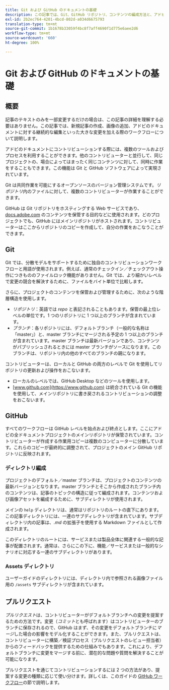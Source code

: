 ```yaml
---
title: Git および GitHub のドキュメントの基礎
description: この記事では、Git、GitHub リポジトリ、コンテンツの編成方法と、アドビのドキュメントで使用される命名規則の概要について説明します。
exl-id: 2b2ec764-4201-4bcd-802d-a034d6675793
translation-type: tm+mt
source-git-commit: 1b1678b33059f4bc8f7aff4690f1d775e6aee2d6
workflow-type: tm+mt
source-wordcount: '660'
ht-degree: 100%

---
```


# Git および GitHub のドキュメントの基礎

## 概要

記事のテキストのみを一部変更するだけの場合は、この記事の詳細を理解する必要はありません。この記事では、新規記事の作成、画像の追加、アドビのドキュメントに対する継続的な編集といった大きな変更を加える際のワークフローについて説明します。

アドビのドキュメントにコントリビューションする際には、複数のツールおよびプロセスを利用することができます。他のコントリビューターと並行して、同じプロジェクトの、場合によってはまったく同じコンテンツに対して、同時に作業をすることもできます。この機能は Git と GitHub ソフトウェアによって実現されています。

Git は共同作業を可能にするオープンソースのバージョン管理システムです。*リポジトリ*&#x200B;内のファイルに対して、複数のコントリビューターが作業することができます。

GitHub は Git リポジトリをホスティングする Web サービスであり、[docs.adobe.com](https://docs.adobe.com) のコンテンツを保管する目的などに使用されます。どのプロジェクトでも、GitHub にはメインリポジトリがホストされます。コントリビューターはここからリポジトリのコピーを作成して、自分の作業をおこなうことができます。

## Git

Git では、分散モデルをサポートするために独自のコントリビューションワークフローと用語が使用されます。例えば、通常のチェックイン／チェックアウト操作につきもののファイルロック機能がありません。Git では、より細かいレベルで変更の競合を解決するために、ファイルをバイト単位で比較します。

さらに、プロジェクトのコンテンツを保管および管理するために、次のような階層構造を使用します。

- *リポジトリ*：英語では *repo* と表記されることもあります。保管の最上位レベルの単位です。1 つのリポジトリに 1 つ以上のブランチが含まれています。
- *ブランチ*：各リポジトリには、デフォルトブランチ（一般的な名称は「master」）と、master ブランチにマージされる予定の 1 つ以上のブランチが含まれています。master ブランチは最新バージョンであり、コンテンツがパブリッシュされるときには master ブランチがソースになります。このブランチは、リポジトリ内の他のすべてのブランチの親になります。

コントリビューターは、ローカルと GitHub の両方のレベルで Git を使用してリポジトリの更新および操作をおこないます。

- ローカルのレベルでは、GitHub Desktop などのツールを使用します。
- [www.github.com](https://www.github.com) は統合されている Git の機能を使用して、メインリポジトリに書き戻されるコントリビューションの調整をおこないます。

## GitHub

すべてのワークフローは GitHub レベルを始点および終点とします。ここにアドビの全ドキュメントプロジェクトのメインリポジトリが保管されています。コントリビューターが作成する作業用コピーは複数のコンピューターに分散しています。これらのコピーが最終的に調整されて、プロジェクトのメイン GitHub リポジトリに反映されます。

### ディレクトリ編成

プロジェクトのデフォルト／master ブランチは、プロジェクトのコンテンツの最新バージョンとなります。master ブランチとそこから作成されたブランチ内のコンテンツは、記事のトピックの構造に従って編成されます。コンテンツおよび画像アセットを編成するために、サブディレクトリが使用されます。

メインの `help` ディレクトリは、通常はリポジトリのルートの直下にあります。この記事ディレクトリには、一連のサブディレクトリが含まれています。サブディレクトリ内の記事は、*.md* の拡張子を使用する Markdown ファイルとして作成されます。

このディレクトリのルートには、サービスまたは製品全体に関連する一般的な記事が配置されます。通常は、さらにこの下に、機能／サービスまたは一般的なシナリオに対応する一連のサブディレクトリがあります。

### Assets ディレクトリ

ユーザーガイドのディレクトリには、ディレクトリ内で参照される画像ファイル用の `/assets` サブディレクトリが含まれています。

<!--

### Markdown file template

For convenience, the root directory of each repository typically contains a Markdown template file named `template.md`. You can use this template file as a "starter file" if you need to create a new article for submission to the repository. The file contains:

- A **metadata header** at the top of the file, delineated by two, 3-hyphen lines. It contains the various tags used for tracking information related to the article. It also includes SEO optimizations and reporting processes that Adobe uses to evaluate the performance of the content. So the metadata is important!
- Various **examples of using Markdown** to format the elements of an article.
- General **instructions on the use of Markdown extensions**, which you can use for various types of alerts.
- Examples of **embedding video** by using an iframe.
- General **instructions on the use of docs.adobe.com extensions**, which you can use for special controls such as buttons and selectors.

-->

## プルリクエスト

*プルリクエスト*&#x200B;は、コントリビューターがデフォルトブランチへの変更を提案するための方法です。変更（*コミット*&#x200B;とも呼ばれます）はコントリビューターのブランチに保存されるので、GitHub はまず、その変更をデフォルトブランチに&#x200B;*マージ*&#x200B;した場合の影響をモデル化することができます。また、プルリクエストは、コントリビューターに構築／検証プロセス（プルリクエストのレビュー担当者）からのフィードバックを提供するための仕組みでもあります。これにより、デフォルトブランチに変更をマージする前に、潜在的な問題や質問を解決することが可能になります。

プルリクエストを通じてコントリビューションするには 2 つの方法があり、提案する変更の種類に応じて使い分けます。詳しくは、このガイドの [GitHub ワークフロー](local-repo.md)の節で説明します。
